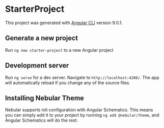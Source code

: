 # StarterProject

This project was generated with [Angular CLI](https://github.com/angular/angular-cli) version 9.0.1.

## Generate a new project

Run `ng new starter-project` to a new Angular project 

## Development server

Run `ng serve` for a dev server. Navigate to `http://localhost:4200/`. The app will automatically reload if you change any of the source files.

## Installing Nebular Theme

Nebular supports init configuration with Angular Schematics. This means you can simply add it to your project by running `ng add @nebular/theme`, and Angular Schematics will do the rest:


